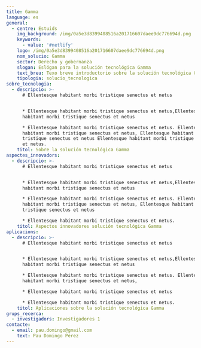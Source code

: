 ```yaml
---
title: Gamma
language: es
general:
  - centre: Estuids
    img_background: /img/0a5e3d8399408516a201716607daee9dc776694d.png
    keywords:
      - value: '#netlify'
    logo: /img/0a5e3d8399408516a201716607daee9dc776694d.png
    nom_solucio: Gamma
    sector: Derecho y gobernanza
    slogan: Eslógan para la solución tecnológica Gamma
    text_breu: Texo breve introductorio sobre la solución tecnológica Gamma
    tipologia: solucio_tecnologica
sobre_tecnologia:
  - descripcio: >-
      # Ellentesque habitant morbi tristique senectus et netus


      * Ellentesque habitant morbi tristique senectus et netus,Ellentesque
      habitant morbi tristique senectus et netus

      * Ellentesque habitant morbi tristique senectus et netus. Ellentesque
      habitant morbi tristique senectus et netus, Ellentesque habitant morbi
      tristique senectus et netus Ellentesque habitant morbi tristique senectus
      et netus.
    titol: Sobre la solución tecnológica Gamma
aspectes_innovadors:
  - descripcio: >-
      # Ellentesque habitant morbi tristique senectus et netus


      * Ellentesque habitant morbi tristique senectus et netus,Ellentesque
      habitant morbi tristique senectus et netus

      * Ellentesque habitant morbi tristique senectus et netus. Ellentesque
      habitant morbi tristique senectus et netus, Ellentesque habitant morbi
      tristique senectus et netus

      * Ellentesque habitant morbi tristique senectus et netus.
    titol: Aspectos innovadores solución tecnológica Gamma
aplicacions:
  - descripcio: >-
      # Ellentesque habitant morbi tristique senectus et netus


      * Ellentesque habitant morbi tristique senectus et netus,Ellentesque
      habitant morbi tristique senectus et netus

      * Ellentesque habitant morbi tristique senectus et netus. Ellentesque
      habitant morbi tristique senectus et netus, 

      * Ellentesque habitant morbi tristique senectus et netus

      * Ellentesque habitant morbi tristique senectus et netus.
    titol: Aplicaciones sobre la solución tecnológica Gamma
grups_recerca:
  - investigadors: Investigadores 1
contacte:
  - email: pau.domingo@gmail.com
    text: Pau Domingo Pérez
---
```


